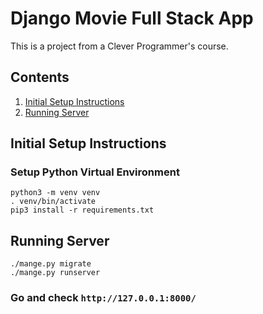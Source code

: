 # Django Movie Full Stack App
This is a project from a Clever Programmer's course.

## Contents

1. [Initial Setup Instructions](#initial-setup-instructions)
1. [Running Server](#running-server)


## Initial Setup Instructions

### Setup Python Virtual Environment
```buildoutcfg
python3 -m venv venv
. venv/bin/activate
pip3 install -r requirements.txt
```
## Running Server

```buildoutcfg
./mange.py migrate
./mange.py runserver
```
### Go and check `http://127.0.0.1:8000/`
